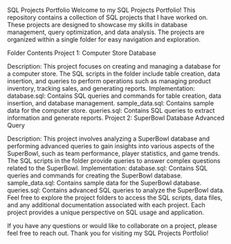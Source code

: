 SQL Projects Portfolio
Welcome to my SQL Projects Portfolio! This repository contains a collection of SQL projects that I have worked on. These projects are designed to showcase my skills in database management, query optimization, and data analysis. The projects are organized within a single folder for easy navigation and exploration.

Folder Contents
Project 1: Computer Store Database

Description: This project focuses on creating and managing a database for a computer store. The SQL scripts in the folder include table creation, data insertion, and queries to perform operations such as managing product inventory, tracking sales, and generating reports.
Implementation:
database.sql: Contains SQL queries and commands for table creation, data insertion, and database management.
sample_data.sql: Contains sample data for the computer store.
queries.sql: Contains SQL queries to extract information and generate reports.
Project 2: SuperBowl Database Advanced Query

Description: This project involves analyzing a SuperBowl database and performing advanced queries to gain insights into various aspects of the SuperBowl, such as team performance, player statistics, and game trends. The SQL scripts in the folder provide queries to answer complex questions related to the SuperBowl.
Implementation:
database.sql: Contains SQL queries and commands for creating the SuperBowl database.
sample_data.sql: Contains sample data for the SuperBowl database.
queries.sql: Contains advanced SQL queries to analyze the SuperBowl data.
Feel free to explore the project folders to access the SQL scripts, data files, and any additional documentation associated with each project. Each project provides a unique perspective on SQL usage and application.

If you have any questions or would like to collaborate on a project, please feel free to reach out. Thank you for visiting my SQL Projects Portfolio!

